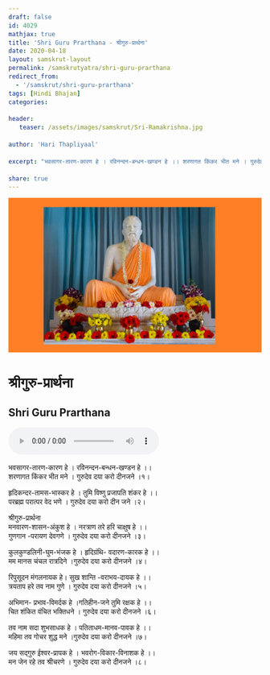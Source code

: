 ```yaml
---
draft: false
id: 4029    
mathjax: true    
title: 'Shri Guru Prarthana - श्रीगुरु-प्रार्थना'    
date: 2020-04-18    
layout: samskrut-layout 
permalink: /samskrutyatra/shri-guru-prarthana
redirect_from: 
  - '/samskrut/shri-guru-prarthana'
tags: [Hindi Bhajan]    
categories:    
    
header:    
   teaser: /assets/images/samskrut/Sri-Ramakrishna.jpg    
    
author: 'Hari Thapliyaal'    
    
excerpt: "भवसागर-तारण-कारण हे । रविनन्दन-बन्धन-खण्डन हे ।। शरणागत किंकर भीत मने । गुरुदेव दया करो दीनजने ।१। हृदिकन्दर-तामस-भास्कर हे । तुमि विष्णु प्रजापति शंकर हे ।। परब्रह्म परात्पर वेद भणे । गुरुदेव दया करो दीन जने ।२। श्रीगुरु-प्रार्थना मनवारण-शासन-अंकुश हे ।"
    
share: true    
---
```

![](/assets/images/samskrut/Sri-Ramakrishna.jpg)    
    
#  श्रीगुरु-प्रार्थना    
## Shri Guru Prarthana    
    
<audio controls>
  <source src="https://raw.githubusercontent.com/dasarpai/DAI-mp3/main/dasarpai-mp3/033-BhavSagarTaran.mp3" type="audio/mp3">
  Your browser does not support the audio element.
</audio>     
    
भवसागर-तारण-कारण हे । रविनन्दन-बन्धन-खण्डन हे ।।    
शरणागत  किंकर भीत मने । गुरुदेव दया करो दीनजने ।१।    
       
हृदिकन्दर-तामस-भास्कर हे । तुमि विष्णु प्रजापति शंकर हे ।।    
परब्रह्म परात्पर वेद भणे । गुरुदेव दया करो दीन जने ।२।    
    
श्रीगुरु-प्रार्थना    
मनवारण-शासन-अंकुश हे । नरत्राण तरे हरि चाक्षुष हे ।।    
गुणगान -परायण देवगणे । गुरुदेव दया करो दीनजने ।३।    
    
कुलकुण्डलिनी-घुम-भंजक हे । हृदिग्रंथि- वदारण-कारक हे ।।    
मम मानस चंचल रात्रदिने ।गुरुदेव दया करो दीनजने ।४।    
    
रिपुसूदन मंगलनायक हे। सुख शान्ति -वराभय-दायक  हे ।।    
त्रयताप हरे तव नाम गुणे । गुरुदेव दया करो दीनजने ।५।    
    
अभिमान- प्रभाव-विमर्दक हे ।गतिहीन-जने तुमि रक्षक हे ।।    
 चित शंकित वंचित भक्तिधने ।  गुरुदेव दया करो दीनजने ।६।    
    
तव नाम सदा शुभसाधक हे । पतिताधम-मानव-पावक हे ।।    
महिमा तव गोचर शुद्ध मने ।गुरुदेव दया करो दीनजने ।७।    
    
जय सद्गुरु ईश्वर-प्रापक हे । भवरोग-विकार-विनाशक हे ।।    
मन जेन रहे तव श्रीचरणे । गुरुदेव दया करो दीनजने ।८।    
    
